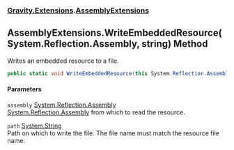 ### [Gravity.Extensions](./Gravity-Extensions.md 'Gravity.Extensions').[AssemblyExtensions](./Gravity-Extensions-AssemblyExtensions.md 'Gravity.Extensions.AssemblyExtensions')
## AssemblyExtensions.WriteEmbeddedResource(System.Reflection.Assembly, string) Method
Writes an embedded resource to a file.  
```csharp
public static void WriteEmbeddedResource(this System.Reflection.Assembly assembly, string path);
```
#### Parameters
<a name='Gravity-Extensions-AssemblyExtensions-WriteEmbeddedResource(System-Reflection-Assembly_string)-assembly'></a>
`assembly` [System.Reflection.Assembly](https://docs.microsoft.com/en-us/dotnet/api/System.Reflection.Assembly 'System.Reflection.Assembly')  
[System.Reflection.Assembly](https://docs.microsoft.com/en-us/dotnet/api/System.Reflection.Assembly 'System.Reflection.Assembly') from which to read the resource.  
  
<a name='Gravity-Extensions-AssemblyExtensions-WriteEmbeddedResource(System-Reflection-Assembly_string)-path'></a>
`path` [System.String](https://docs.microsoft.com/en-us/dotnet/api/System.String 'System.String')  
Path on which to write the file. The file name must match the resource file name.  
  
